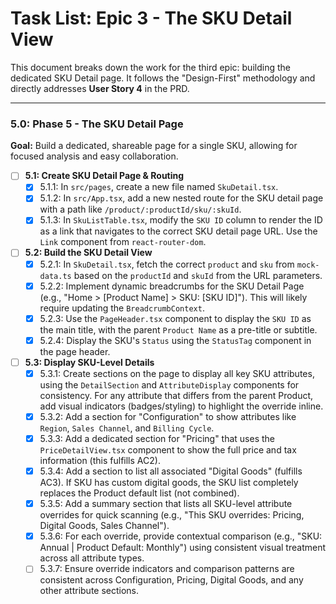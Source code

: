 # Task List: Epic 3 - The SKU Detail View

This document breaks down the work for the third epic: building the dedicated SKU Detail page. It follows the "Design-First" methodology and directly addresses **User Story 4** in the PRD.

---

### 5.0: Phase 5 - The SKU Detail Page

**Goal:** Build a dedicated, shareable page for a single SKU, allowing for focused analysis and easy collaboration.

- [ ] **5.1: Create SKU Detail Page & Routing**
    - [x] 5.1.1: In `src/pages`, create a new file named `SkuDetail.tsx`.
    - [x] 5.1.2: In `src/App.tsx`, add a new nested route for the SKU detail page with a path like `/product/:productId/sku/:skuId`.
    - [x] 5.1.3: In `SkuListTable.tsx`, modify the `SKU ID` column to render the ID as a link that navigates to the correct SKU detail page URL. Use the `Link` component from `react-router-dom`.

- [ ] **5.2: Build the SKU Detail View**
    - [x] 5.2.1: In `SkuDetail.tsx`, fetch the correct `product` and `sku` from `mock-data.ts` based on the `productId` and `skuId` from the URL parameters.
    - [x] 5.2.2: Implement dynamic breadcrumbs for the SKU Detail Page (e.g., "Home > [Product Name] > SKU: [SKU ID]"). This will likely require updating the `BreadcrumbContext`.
    - [x] 5.2.3: Use the `PageHeader.tsx` component to display the `SKU ID` as the main title, with the parent `Product Name` as a pre-title or subtitle.
    - [x] 5.2.4: Display the SKU's `Status` using the `StatusTag` component in the page header.

- [ ] **5.3: Display SKU-Level Details**
    - [x] 5.3.1: Create sections on the page to display all key SKU attributes, using the `DetailSection` and `AttributeDisplay` components for consistency. For any attribute that differs from the parent Product, add visual indicators (badges/styling) to highlight the override inline.
    - [x] 5.3.2: Add a section for "Configuration" to show attributes like `Region`, `Sales Channel`, and `Billing Cycle`.
    - [x] 5.3.3: Add a dedicated section for "Pricing" that uses the `PriceDetailView.tsx` component to show the full price and tax information (this fulfills AC2).
    - [x] 5.3.4: Add a section to list all associated "Digital Goods" (fulfills AC3). If SKU has custom digital goods, the SKU list completely replaces the Product default list (not combined).
    - [x] 5.3.5: Add a summary section that lists all SKU-level attribute overrides for quick scanning (e.g., "This SKU overrides: Pricing, Digital Goods, Sales Channel").
    - [x] 5.3.6: For each override, provide contextual comparison (e.g., "SKU: Annual | Product Default: Monthly") using consistent visual treatment across all attribute types.
    - [ ] 5.3.7: Ensure override indicators and comparison patterns are consistent across Configuration, Pricing, Digital Goods, and any other attribute sections. 